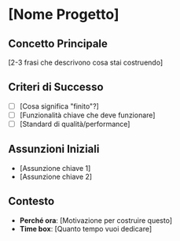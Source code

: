 # [Nome Progetto]

## Concetto Principale
[2-3 frasi che descrivono cosa stai costruendo]

## Criteri di Successo
- [ ] [Cosa significa "finito"?]
- [ ] [Funzionalità chiave che deve funzionare]
- [ ] [Standard di qualità/performance]

## Assunzioni Iniziali
- [Assunzione chiave 1]
- [Assunzione chiave 2]

## Contesto
- **Perché ora**: [Motivazione per costruire questo]
- **Time box**: [Quanto tempo vuoi dedicare]

